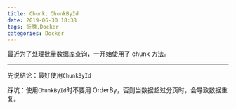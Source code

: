 ```yaml
---
title: Chunk、ChunkById
date: 2019-06-30 18:38
tags: 折腾,Docker
categories: Docker
---
```


最近为了处理批量数据库查询，一开始使用了 chunk 方法。

<!-- more -->

---

先说结论：最好使用`ChunkById`

踩坑：使用`ChunkById`时不要用 OrderBy，否则当数据超过分页时，会导致数据重复。